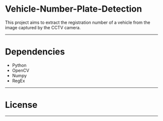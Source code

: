 # Vehicle-Number-Plate-Detection
This project aims to extract the registration number of a vehicle from the image captured by the CCTV camera.

---

# Dependencies
- Python
- OpenCV
- Numpy
- RegEx

---

# License

---
